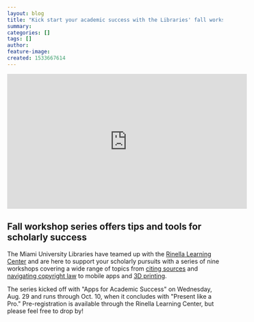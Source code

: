 ```yaml
---
layout: blog
title: "Kick start your academic success with the Libraries' fall workshop series"
summary:
categories: []
tags: []
author:
feature-image:
created: 1533667614
---
```

<iframe title="Libraries' Fall Workshop Series preview" frameborder="0" height="315" src="https://www.youtube.com/embed/xGEI37B--UI" width="560"></iframe>

## Fall workshop series offers tips and tools for scholarly success

The Miami University Libraries have teamed up with the [Rinella Learning Center](https://miamioh.edu/student-life/rinella-learning-center/) and are here to support your scholarly pursuits with a series of nine workshops covering a wide range of topics from [citing sources](https://libguides.lib.miamioh.edu/citation) and [navigating copyright law](https://libguides.lib.miamioh.edu/c.php?g=340133&p=2289652) to mobile apps and [3D printing](https://libguides.lib.miamioh.edu/3dprinting).

The series kicked off with "Apps for Academic Success" on Wednesday, Aug. 29 and runs through Oct. 10, when it concludes with "Present like a Pro." Pre-registration is available through the Rinella Learning Center, but please feel free to drop by!
